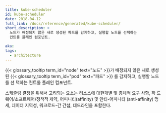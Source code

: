 ```yaml
---
title: kube-scheduler
id: kube-scheduler
date: 2018-04-12
full_link: /docs/reference/generated/kube-scheduler/
short_description: >
  노드가 배정되지 않은 새로 생성된 파드를 감지하고, 실행할 노드를 선택하는
  컨트롤 플레인 컴포넌트.

aka:
tags:
  - architecture
---
```


{{< glossary_tooltip term_id="node" text="노드" >}}가 배정되지 않은 새로 생성된
{{< glossary_tooltip term_id="pod" text="파드" >}} 를 감지하고, 실행할 노드를 선
택하는 컨트롤 플레인 컴포넌트.

<!--more-->

스케줄링 결정을 위해서 고려되는 요소는 리소스에 대한개별 및 총체적 요구 사항, 하
드웨어/소프트웨어/정책적 제약, 어피니티(affinity) 및 안티-어피니티
(anti-affinity) 명세, 데이터 지역성, 워크로드-간 간섭, 데드라인을 포함한다.
